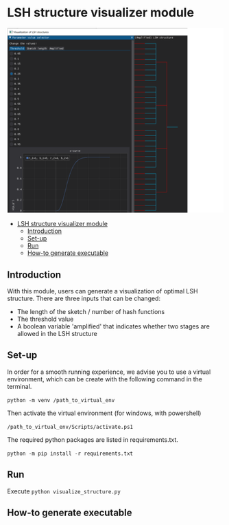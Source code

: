 # LSH structure visualizer module
![Screenshot of LSH structure visualizer tool!](/screenshot_tool.png "Screenshot of LSH structure visualizer tool")
- [LSH structure visualizer module](#lsh-structure-visualizer-module)
  - [Introduction](#introduction)
  - [Set-up](#set-up)
  - [Run](#run)
  - [How-to generate executable](#how-to-generate-executable)
## Introduction

With this module, users can generate a visualization of optimal LSH  structure. There are three inputs that can be changed:
- The length of the sketch / number of hash functions
- The threshold value
- A boolean variable 'amplified' that indicates whether two stages are allowed in the LSH structure

## Set-up

In order for a smooth running experience, we advise you to use a virtual environment, which can be create with the following command in the terminal.

``
python -m venv /path_to_virtual_env
``

Then activate the virtual environment (for windows, with powershell)

``
/path_to_virtual_env/Scripts/activate.ps1
``

The required python packages are listed in requirements.txt. 

``
python -m pip install -r requirements.txt
``

## Run
Execute
``
python visualize_structure.py
``
## How-to generate executable

